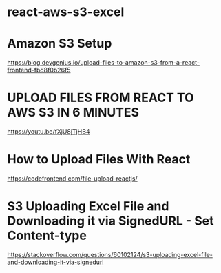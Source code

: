 # react-aws-s3-excel

# Amazon S3 Setup
https://blog.devgenius.io/upload-files-to-amazon-s3-from-a-react-frontend-fbd8f0b26f5

# UPLOAD FILES FROM REACT TO AWS S3 IN 6 MINUTES
https://youtu.be/fXjU8jTjHB4

# How to Upload Files With React
https://codefrontend.com/file-upload-reactjs/

# S3 Uploading Excel File and Downloading it via SignedURL - Set Content-type
https://stackoverflow.com/questions/60102124/s3-uploading-excel-file-and-downloading-it-via-signedurl

